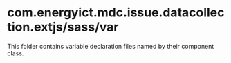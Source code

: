 # com.energyict.mdc.issue.datacollection.extjs/sass/var

This folder contains variable declaration files named by their component class.
